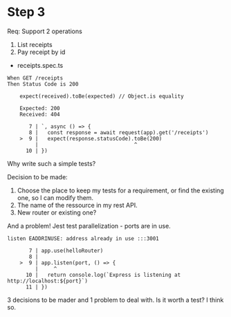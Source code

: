 # Step 3
Req: Support 2 operations
1. List receipts
2. Pay receipt by id

* receipts.spec.ts
```
When GET /receipts 
Then Status Code is 200

    expect(received).toBe(expected) // Object.is equality

    Expected: 200
    Received: 404

       7 | `, async () => {
       8 |   const response = await request(app).get('/receipts')
    >  9 |   expect(response.statusCode).toBe(200)
         |                               ^
      10 | })
```
Why write such a simple tests? 

Decision to be made:
1. Choose the place to keep my tests for a requirement, or find the existing one, so I can modify them. 
2. The name of the ressource in my rest API.
3. New router or existing one?

And a problem! Jest test parallelization - ports are in use. 

```
listen EADDRINUSE: address already in use :::3001

       7 | app.use(helloRouter)
       8 |
    >  9 | app.listen(port, () => {
         |     ^
      10 |   return console.log(`Express is listening at http://localhost:${port}`)
      11 | })
```
3 decisions to be mader and 1 problem to deal with. Is it worth a test? I think so.